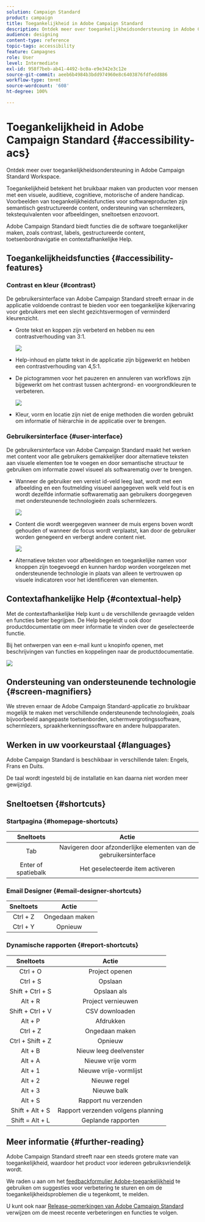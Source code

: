 ```yaml
---
solution: Campaign Standard
product: campaign
title: Toegankelijkheid in Adobe Campaign Standard
description: Ontdek meer over toegankelijkheidsondersteuning in Adobe Campaign Standard Workspace.
audience: designing
content-type: reference
topic-tags: accessibility
feature: Campagnes
role: User
level: Intermediate
exl-id: 958f7beb-ab41-4492-bc0a-e9e342e3c12e
source-git-commit: aeeb6b4984b3bdd974960e8c6403876fdfedd886
workflow-type: tm+mt
source-wordcount: '608'
ht-degree: 100%

---
```


# Toegankelijkheid in Adobe Campaign Standard {#accessibility-acs}

Ontdek meer over toegankelijkheidsondersteuning in Adobe Campaign Standard Workspace.

Toegankelijkheid betekent het bruikbaar maken van producten voor mensen met een visuele, auditieve, cognitieve, motorische of andere handicap. Voorbeelden van toegankelijkheidsfuncties voor softwareproducten zijn semantisch gestructureerde content, ondersteuning van schermlezers, tekstequivalenten voor afbeeldingen, sneltoetsen enzovoort.

Adobe Campaign Standard biedt functies die de software toegankelijker maken, zoals contrast, labels, gestructureerde content, toetsenbordnavigatie en contextafhankelijke Help.

## Toegankelijkheidsfuncties {#accessibility-features}

### Contrast en kleur {#contrast}

De gebruikersinterface van Adobe Campaign Standard streeft ernaar in de applicatie voldoende contrast te bieden voor een toegankelijke kijkervaring voor gebruikers met een slecht gezichtsvermogen of verminderd kleurenzicht.

* Grote tekst en koppen zijn verbeterd en hebben nu een contrastverhouding van 3:1.

   ![](assets/accessibility_2.png)

* Help-inhoud en platte tekst in de applicatie zijn bijgewerkt en hebben een contrastverhouding van 4,5:1.

* De pictogrammen voor het pauzeren en annuleren van workflows zijn bijgewerkt om het contrast tussen achtergrond- en voorgrondkleuren te verbeteren.

   ![](assets/accessibility_1.png)

* Kleur, vorm en locatie zijn niet de enige methoden die worden gebruikt om informatie of hiërarchie in de applicatie over te brengen.

### Gebruikersinterface {#user-interface}

De gebruikersinterface van Adobe Campaign Standard maakt het werken met content voor alle gebruikers gemakkelijker door alternatieve teksten aan visuele elementen toe te voegen en door semantische structuur te gebruiken om informatie zowel visueel als softwarematig over te brengen.

* Wanneer de gebruiker een vereist id-veld leeg laat, wordt met een afbeelding en een foutmelding visueel aangegeven welk veld fout is en wordt dezelfde informatie softwarematig aan gebruikers doorgegeven met ondersteunende technologieën zoals schermlezers.

   ![](assets/accessibility_3.png)

* Content die wordt weergegeven wanneer de muis ergens boven wordt gehouden of wanneer de focus wordt verplaatst, kan door de gebruiker worden genegeerd en verbergt andere content niet.

   ![](assets/accessibility_4.png)

* Alternatieve teksten voor afbeeldingen en toegankelijke namen voor knoppen zijn toegevoegd en kunnen hardop worden voorgelezen met ondersteunende technologie in plaats van alleen te vertrouwen op visuele indicatoren voor het identificeren van elementen.

<!--
### Create responsive resize for multiple devices {#resize-devices}

When designing for multiple devices and platforms, it's important to create a seamless experience for screen sizes across mobile and desktop resolutions.

Adobe Campaign Standard allows you to design and test emails and push notifications on different devices such as: iPhone, Android devices, iPad, Android tablet and desktop.

![](assets/accessibility_6.png)
-->

## Contextafhankelijke Help {#contextual-help}

Met de contextafhankelijke Help kunt u de verschillende gevraagde velden en functies beter begrijpen. De Help begeleidt u ook door productdocumentatie om meer informatie te vinden over de geselecteerde functie.

Bij het ontwerpen van een e-mail kunt u knopinfo openen, met beschrijvingen van functies en koppelingen naar de productdocumentatie.

![](assets/accessibility_7.png)

## Ondersteuning van ondersteunende technologie {#screen-magnifiers}

We streven ernaar de Adobe Campaign Standard-applicatie zo bruikbaar mogelijk te maken met verschillende ondersteunende technologieën, zoals bijvoorbeeld aangepaste toetsenborden, schermvergrotingssoftware, schermlezers, spraakherkenningssoftware en andere hulpapparaten.

## Werken in uw voorkeurstaal {#languages}

Adobe Campaign Standard is beschikbaar in verschillende talen: Engels, Frans en Duits.

De taal wordt ingesteld bij de installatie en kan daarna niet worden meer gewijzigd.

## Sneltoetsen {#shortcuts}

### Startpagina {#homepage-shortcuts}

| Sneltoets | Actie |
|:-:|:-:|
| Tab | Navigeren door afzonderlijke elementen van de gebruikersinterface |
| Enter of spatiebalk | Het geselecteerde item activeren |

### Email Designer {#email-designer-shortcuts}

| Sneltoets | Actie |
|:-:|:-:|
| Ctrl + Z | Ongedaan maken |
| Ctrl + Y | Opnieuw |

### Dynamische rapporten {#report-shortcuts}

| Sneltoets | Actie |
|:-:|:-:|
| Ctrl + O | Project openen |
| Ctrl + S | Opslaan |
| Shift + Ctrl + S | Opslaan als |
| Alt + R | Project vernieuwen |
| Shift + Ctrl + V | CSV downloaden |
| Alt + P | Afdrukken |
| Ctrl + Z | Ongedaan maken |
| Ctrl + Shift + Z | Opnieuw |
| Alt + B | Nieuw leeg deelvenster |
| Alt + A | Nieuwe vrije vorm |
| Alt + 1 | Nieuwe vrije-vormlijst |
| Alt + 2 | Nieuwe regel |
| Alt + 3 | Nieuwe balk |
| Alt + S | Rapport nu verzenden |
| Shift + Alt + S | Rapport verzenden volgens planning |
| Shift = Alt + L | Geplande rapporten |

## Meer informatie {#further-reading}

Adobe Campaign Standard streeft naar een steeds grotere mate van toegankelijkheid, waardoor het product voor iedereen gebruiksvriendelijk wordt.

We raden u aan om het [feedbackformulier Adobe-toegankelijkheid](https://www.adobe.com/accessibility/feedback.html) te gebruiken om suggesties voor verbetering te sturen en om de toegankelijkheidsproblemen die u tegenkomt, te melden.

U kunt ook naar [Release-opmerkingen van Adobe Campaign Standard](https://experienceleague.adobe.com/docs/campaign-standard/using/release-notes/release-notes.html?lang=nl#release-notes) verwijzen om de meest recente verbeteringen en functies te volgen.
